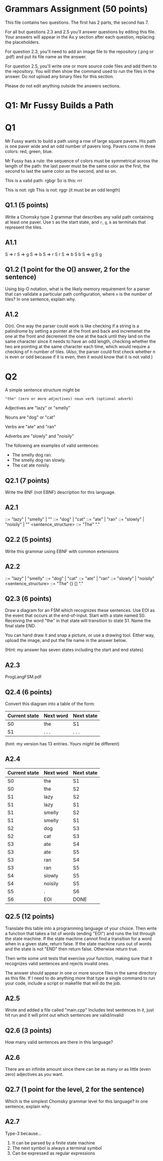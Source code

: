 # Grammars Assignment (50 points)

This file contains two questions. The first has 2 parts, the second has 7.

For all but questions 2.3 and 2.5 you'll answer questions by editing this file.
Your answers will appear in the Ax.y section after each question, replacing the
placeholders.

For question 2.3, you'll need to add an image file to the repository (.png or
.pdf) and put its file name as the answer.

For question 2.5, you'll write one or more source code files and add them to the
repository. You will then show the command used to run the files in the answer.
Do _not_ upload any binary files for this section.

Please do not edit anything outside the answers sections.


# Q1: Mr Fussy Builds a Path

# Q1

Mr Fussy wants to build a path using a row of large square pavers. His path is
one paver wide and an odd number of pavers long. Pavers come in three colors:
red, green, blue.

Mr Fussy has a rule: the sequence of colors must be symmetrical across the
length of the path: the last paver must be the same color as the first, the
second to last the same color as the second, and so on.

This is a valid path:  rgbgr
So is this: rrr

This is not: rgb
This is not: rggr    (it must be an odd length)

## Q1.1  (5 points)

Write a Chomsky type 2 grammar that describes any valid path containing at
least one paver. Use `S` as the start state, and `r`, `g`, `b` as terminals that
represent the tiles.

## A1.1

S => r
S => g
S => b
S => r S r
S => b S b
S => g S g



## Q1.2  (1 point for the O() answer, 2 for the sentence)

Using big-O notation, what is the likely memory requirement for a parser that
can validate a particular path configuration, where `n` is the number of tiles?
In one sentence, explain why.

## A1.2

O(n). One way the parser could work is like checking if a string is a palindrome by setting a pointer at the front and back and incremenet the one at the front and decrement the one at the back until they land on the same character since it needs to have an odd length, checking whether the two are pointing at the same character each time, which would require a checking of n number of tiles. (Also, the parser could first check whether n is even or odd because if it is even, then it would know that it is not valid.)


# Q2

A simple sentence structure might be

    "the" (zero or more adjectives) noun verb (optional adverb)

Adjectives are "lazy" or "smelly"

Nouns are "dog" or "cat"

Verbs are "ate" and "ran"

Adverbs are "slowly" and "noisily"

The following are examples of valid sentences:

* The smelly dog ran.
* The smelly dog ran slowly.
* The cat ate noisily.

## Q2.1 (7 points)

Write the BNF (not EBNF) description for this language.

## A2.1

<adjective> ::= "lazy" | "smelly" | ""
<noun> ::= "dog" | "cat"
<verb> ::= "ate" | "ran"
<adverb> ::= "slowly" | "noisily" | ""
<sentence_structure> ::= "The" <adjective> <noun> <verb> <adverb> "."


## Q2.2 (5 points)

Write this grammar using EBNF with common extensions

## A2.2

<adjective> ::= "lazy" | "smelly"
<noun> ::= "dog" | "cat"
<verb> ::= "ate" | "ran"
<adverb> ::= "slowly" | "noisily"
<sentence_structure> ::= "The" {<adjective>} <noun> <verb> [<adverb>] "."


## Q2.3 (6 points)

  Draw a diagram for an FSM which recognizes these sentences. Use EOI as the
  event that occurs at the end-of-input. Start with a state named S0. Receiving
  the word "the" in that state will transition to state S1. Name the final state
  END.

  You can hand draw it and snap a picture, or use a drawing tool. Either way,
  upload the image, and put the file name in the answer below.

  (Hint: my answer has seven states including the start and end states)


## A2.3

ProgLangFSM.pdf


## Q2.4 (6 points)

Convert this diagram into a table of the form:

Current state | Next word | Next state
--------------|-----------|-----------
    S0        |    the    |     S1
    S1        |   . . .   |   . . .

(hint: my version has 13 entries. Yours _might_ be different)

## A2.4

Current state | Next word | Next state
--------------|-----------|-----------
    S0        |    the    |     S1
    S0        |    the    |     S2
    S1        |   lazy    |     S2
    S1        |   lazy    |     S1
    S1        |  smelly   |     S2
    S1        |  smelly   |     S1
    S2        |    dog    |     S3
    S2        |    cat    |     S3
    S3        |    ate    |     S4
    S3        |    ate    |     S5
    S3        |    ran    |     S4
    S3        |    ran    |     S5
    S4        |  slowly   |     S5
    S4        |  noisily  |     S5
    S5        |     .     |     S6
    S6        |    EOI    |     DONE

    


## Q2.5 (12 points)

Translate this table into a programming language of your choice. Then write a
function that takes a list of words (ending "EOI") and runs the list through the
state machine. If the state machine cannot find a transition for a word when in
a given state, return false. If the state machine runs out of words and the
state is not "END" then return false. Otherwise return true.

Then write some unit tests that exercise your function, making sure that it
recognizes valid sentences and rejects invalid ones.

The answer should appear in one or more source files in the same directory as
this file. If I need to do anything more that type a single command to run your
code, include a script or makefile that will do the job.

## A2.5


Wrote and added a file called "main.cpp"
Includes test sentences in it, just hit run and it will print out which sentences are valid/invalid

## Q2.6 (3 points)

How many valid sentences are there in this language?

## A2.6

There are an infinite amount since there can be as many or as little (even zero) adjectives as you want.


## Q2.7 (1 point for the level, 2 for the sentence)

Which is the simplest Chomsky grammar level for this language? In one sentence,
explain why.

## A2.7

Type-3 because...
1) It can be parsed by a finite state machine
2) The next symbol is always a terminal symbol
3) Can be expressed as regular expressions
